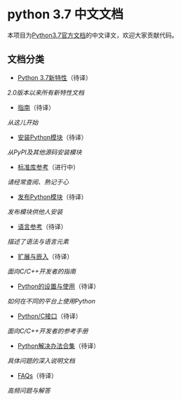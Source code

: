 # python 3.7 中文文档

本项目为[Python3.7官方文档](https://docs.python.org/3/)的中文译文，欢迎大家贡献代码。

## 文档分类

* [Python 3.7新特性](https://docs.python.org/3/whatsnew/3.7.html)（待译）

*2.0版本以来所有新特性文档*

* [指南](https://docs.python.org/3/tutorial/index.html)（待译）

*从这儿开始*

* [安装Python模块](https://docs.python.org/3/installing/index.html)（待译）

*从PyPI及其他源码安装模块*

* [标准库参考](https://docs.python.org/3/library/index.html)（进行中）

*请经常查阅、熟记于心*

* [发布Python模块](https://docs.python.org/3/distributing/index.html)（待译）

*发布模块供他人安装*

* [语言参考](https://docs.python.org/3/reference/index.html)（待译）

*描述了语法与语言元素*

* [扩展与嵌入](https://docs.python.org/3/extending/index.html)（待译）

*面向C/C++开发者的指南*

* [Python的设置与使用](https://docs.python.org/3/using/index.html)（待译）

*如何在不同的平台上使用Python*

* [Python/C接口](https://docs.python.org/3/c-api/index.html)（待译）

*面向C/C++开发者的参考手册*

* [Python解决办法合集](https://docs.python.org/3/howto/index.html)（待译）

*具体问题的深入说明文档*

* [FAQs](https://docs.python.org/3/faq/index.html)（待译）

*高频问题与解答*
